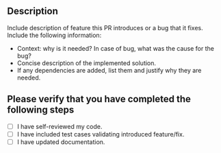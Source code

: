 ## Description

Include description of feature this PR introduces or a bug that it fixes. Include the following information:

- Context: why is it needed? In case of bug, what was the cause for the bug?
- Concise description of the implemented solution.
- If any dependencies are added, list them and justify why they are needed.

## Please verify that you have completed the following steps

- [ ] I have self-reviewed my code.
- [ ] I have included test cases validating introduced feature/fix.
- [ ] I have updated documentation.
